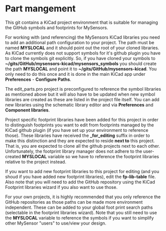 # Part mangement
This git contains a KiCad project environment that is suitable for managing the GitHub symbols and footprints for MySensors.

For working with (and referencing) the MySensors KiCad libraries you need to add an additional path configuration
to your project. The path must be named **MYSLOCAL** and it should point out the root of your cloned libraries.
As KiCad currently does not support symbols for it's github plugin you have to clone the symbols git explicitly.
So, if you have cloned your symbols to **~/gits/GitHub/mysensors-kicad/mysensors_symbols** you should create the path
**MYSLOCAL** and point it to **~/gits/GitHub/mysensors-kicad**. You only need to do this once and it is done in the main
KiCad app under **Preferences** - **Configure Paths**.

The edit_parts.pro project is preconfigured to reference the symbol libraries as mentioned above but it will also
have to be updated when new symbol libraries are created as these are listed in the project file itself.
You can add new libraries using the schematic library editor and via **Preferences** and **Component libraries**.

Project specific footprint libraries have been added for this project in order to distinguish footprints you want to
edit from footprints managed by the KiCad github plugin (if you have set up your environment to reference those).
These libraries have received the **_for_editing** suffix in order to make this distinction and they are expected to
reside **next to** this project. That is, you are expected to clone all the github projects next to each other.
Unfortunately, the footprint library manager does not adhere to the user-created **MYSLOCAL** variable
so we have to reference the footprint libraries relative to the project instead.

If you want to add new footprint libraries to this project for editing (and you shoud if you have added new footprint
libraries), edit the **fp-lib-table** file. Also note that you will need to add the GitHub repository using the KiCad Footprint
libraries wizard if you also want to use those.

For your own projects, it is highly recommended that you only reference the GitHub repositories as those paths can be
made more environment independent. These can be added to your global foot print search paths (selectable in the
footprint libraries wizard). Note that you still need to use the **MYSLOCAL** variable to reference the symbols if you
want to simplify other MySensor "users" to use/view your design.


